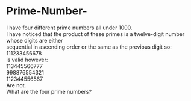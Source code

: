 # Prime-Number-
I have four different prime numbers all under 1000.
<br /> 
I have noticed that the product of these primes is a twelve-digit number whose digits are either
<br /> 
sequential in ascending order or the same as the previous digit so:
<br /> 
111233456678
<br /> 
is valid however:
<br /> 
113445566777
<br /> 
998876554321
<br /> 
112344556567
<br /> 
Are not.
<br /> 
What are the four prime numbers?
